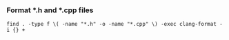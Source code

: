 ### Format *.h and *.cpp files

```
find . -type f \( -name "*.h" -o -name "*.cpp" \) -exec clang-format -i {} +
```